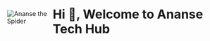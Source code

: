 <!DOCTYPE html>
<html lang="en">
<head>
<meta charset="UTF-8">
<meta name="viewport" content="width=device-width, initial-scale=1.0">
<title>Ananse Tech Hub</title>
<style>
  .container {
    display: flex;
    align-items: center;
    justify-content: space-between;
    padding: 20px;
  }

  .message {
    text-align: center;
  }
</style>
</head>
<body>

<div class="container">
  <div>
    <img src="https://upload.wikimedia.org/wikipedia/commons/thumb/5/53/Anansi_the_Spider_01.png/220px-Anansi_the_Spider_01.png" alt="Ananse the Spider">
  </div>
  <div class="message">
    <h1>Hi 👋, Welcome to Ananse Tech Hub</h1>
  </div>
</div>

<!-- Rest of your content -->

</body>
</html>
